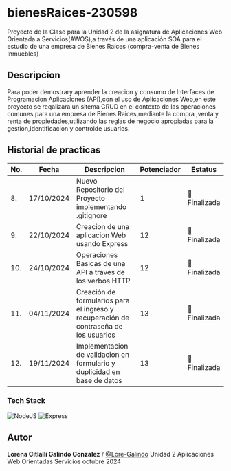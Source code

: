 # bienesRaices-230598
Proyecto de la Clase para la Unidad 2 de la asignatura de Aplicaciones Web Orientada a Servicios(AWOS),a través de una aplicación SOA para el estudio de una empresa de Bienes Raíces (compra-venta de Bienes Inmuebles)

## Descripcion 

Para poder demostrary aprender la creacion y consumo de Interfaces de Programacion Aplicaciones
(API),con el uso de Aplicaciones Web,en este proyecto se reqalizara un sitema CRUD en el contexto de las operaciones comunes para una empresa de Bienes Raices,mediante la compra ,venta y renta de propiedades,utilizando las reglas de negocio apropiadas para la gestion,identificacion y controlde usuarios.

## Historial de practicas 
|No.|Fecha|Descripcion|Potenciador|Estatus|
|--|--|--|--|--|
|8.|17/10/2024|Nuevo Repositorio del Proyecto implementando .gitignore|1|🌙Finalizada|
|9.|22/10/2024|Creacion de una aplicacion Web usando Express|12|🌙Finalizada|
|10.|24/10/2024|Operaciones Basicas de una API a traves de los verbos HTTP|12|🌙Finalizada|
|11.|04/11/2024|Creación de formularios para el ingreso y recuperación de contraseña de los usuarios |13|🌙Finalizada|
|12.|19/11/2024|Implementacion de validacion en formulario y duplicidad en base de datos  |13|🌙Finalizada|

### Tech Stack
![NodeJS](https://img.shields.io/badge/Node.js-43853D?style=for-the-badge&logo=node.js&logoColor=white) ![Express](https://img.shields.io/badge/Express.js-404D59?style=for-the-badge)

## Autor
 **Lorena Citlalli Galindo Gonzalez** / [@Lore-Galindo](https://github.com/Lore-Galindo)
 Unidad 2
 Aplicaciones Web Orientadas Servicios
 octubre 2024

